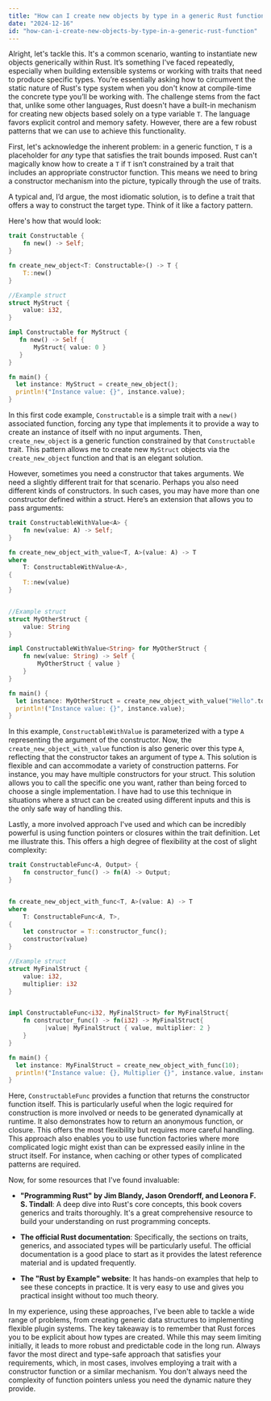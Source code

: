 ```yaml
---
title: "How can I create new objects by type in a generic Rust function?"
date: "2024-12-16"
id: "how-can-i-create-new-objects-by-type-in-a-generic-rust-function"
---
```


Alright, let's tackle this. It's a common scenario, wanting to instantiate new objects generically within Rust. It’s something I've faced repeatedly, especially when building extensible systems or working with traits that need to produce specific types. You’re essentially asking how to circumvent the static nature of Rust's type system when you don't know at compile-time the concrete type you’ll be working with. The challenge stems from the fact that, unlike some other languages, Rust doesn't have a built-in mechanism for creating new objects based solely on a type variable `T`. The language favors explicit control and memory safety. However, there are a few robust patterns that we can use to achieve this functionality.

First, let's acknowledge the inherent problem: in a generic function, `T` is a placeholder for *any* type that satisfies the trait bounds imposed. Rust can't magically know how to create a `T` if `T` isn’t constrained by a trait that includes an appropriate constructor function. This means we need to bring a constructor mechanism into the picture, typically through the use of traits.

A typical and, I’d argue, the most idiomatic solution, is to define a trait that offers a way to construct the target type. Think of it like a factory pattern.

Here's how that would look:

```rust
trait Constructable {
    fn new() -> Self;
}

fn create_new_object<T: Constructable>() -> T {
    T::new()
}

//Example struct
struct MyStruct {
    value: i32,
}

impl Constructable for MyStruct {
   fn new() -> Self {
       MyStruct{ value: 0 }
   }
}

fn main() {
  let instance: MyStruct = create_new_object();
  println!("Instance value: {}", instance.value);
}
```

In this first code example, `Constructable` is a simple trait with a `new()` associated function, forcing any type that implements it to provide a way to create an instance of itself with no input arguments. Then, `create_new_object` is a generic function constrained by that `Constructable` trait. This pattern allows me to create new `MyStruct` objects via the `create_new_object` function and that is an elegant solution.

However, sometimes you need a constructor that takes arguments. We need a slightly different trait for that scenario. Perhaps you also need different kinds of constructors. In such cases, you may have more than one constructor defined within a struct. Here’s an extension that allows you to pass arguments:

```rust
trait ConstructableWithValue<A> {
    fn new(value: A) -> Self;
}

fn create_new_object_with_value<T, A>(value: A) -> T
where
    T: ConstructableWithValue<A>,
{
    T::new(value)
}


//Example struct
struct MyOtherStruct {
    value: String
}

impl ConstructableWithValue<String> for MyOtherStruct {
    fn new(value: String) -> Self {
        MyOtherStruct { value }
    }
}

fn main() {
  let instance: MyOtherStruct = create_new_object_with_value("Hello".to_string());
  println!("Instance value: {}", instance.value);
}

```

In this example, `ConstructableWithValue` is parameterized with a type `A` representing the argument of the constructor. Now, the `create_new_object_with_value` function is also generic over this type `A`, reflecting that the constructor takes an argument of type `A`. This solution is flexible and can accommodate a variety of construction patterns. For instance, you may have multiple constructors for your struct. This solution allows you to call the specific one you want, rather than being forced to choose a single implementation. I have had to use this technique in situations where a struct can be created using different inputs and this is the only safe way of handling this.

Lastly, a more involved approach I've used and which can be incredibly powerful is using function pointers or closures within the trait definition. Let me illustrate this. This offers a high degree of flexibility at the cost of slight complexity:

```rust
trait ConstructableFunc<A, Output> {
    fn constructor_func() -> fn(A) -> Output;
}


fn create_new_object_with_func<T, A>(value: A) -> T
where
    T: ConstructableFunc<A, T>,
{
    let constructor = T::constructor_func();
    constructor(value)
}

//Example struct
struct MyFinalStruct {
    value: i32,
    multiplier: i32
}


impl ConstructableFunc<i32, MyFinalStruct> for MyFinalStruct{
    fn constructor_func() -> fn(i32) -> MyFinalStruct{
          |value| MyFinalStruct { value, multiplier: 2 }
    }
}

fn main() {
  let instance: MyFinalStruct = create_new_object_with_func(10);
  println!("Instance value: {}, Multiplier {}", instance.value, instance.multiplier);
}


```

Here, `ConstructableFunc` provides a function that returns the constructor function itself. This is particularly useful when the logic required for construction is more involved or needs to be generated dynamically at runtime. It also demonstrates how to return an anonymous function, or closure. This offers the most flexibility but requires more careful handling. This approach also enables you to use function factories where more complicated logic might exist than can be expressed easily inline in the struct itself. For instance, when caching or other types of complicated patterns are required.

Now, for some resources that I've found invaluable:

*   **"Programming Rust" by Jim Blandy, Jason Orendorff, and Leonora F. S. Tindall**: A deep dive into Rust's core concepts, this book covers generics and traits thoroughly. It's a great comprehensive resource to build your understanding on rust programming concepts.

*   **The official Rust documentation**: Specifically, the sections on traits, generics, and associated types will be particularly useful. The official documentation is a good place to start as it provides the latest reference material and is updated frequently.

*   **The "Rust by Example" website**: It has hands-on examples that help to see these concepts in practice. It is very easy to use and gives you practical insight without too much theory.

In my experience, using these approaches, I’ve been able to tackle a wide range of problems, from creating generic data structures to implementing flexible plugin systems. The key takeaway is to remember that Rust forces you to be explicit about how types are created. While this may seem limiting initially, it leads to more robust and predictable code in the long run. Always favor the most direct and type-safe approach that satisfies your requirements, which, in most cases, involves employing a trait with a constructor function or a similar mechanism. You don't always need the complexity of function pointers unless you need the dynamic nature they provide.
